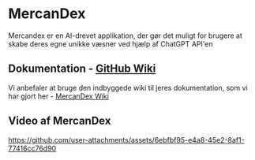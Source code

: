 # MercanDex
Mercandex er en AI-drevet applikation, der gør det muligt for brugere at skabe deres egne unikke væsner ved hjælp af ChatGPT API'en


## Dokumentation - [GitHub Wiki](https://github.com/Mercantec-GHC/MercanDex/wiki)

Vi anbefaler at bruge den indbyggede wiki til jeres dokumentation, som vi har gjort her - [MercanDex Wiki](https://github.com/Mercantec-GHC/MercanDex/wiki)

## Video af MercanDex

https://github.com/user-attachments/assets/6ebfbf95-e4a8-45e2-8af1-77416cc76d90

